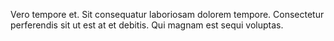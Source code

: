 Vero tempore et.
Sit consequatur laboriosam dolorem tempore.
Consectetur perferendis sit ut est at et debitis.
Qui magnam est sequi voluptas.